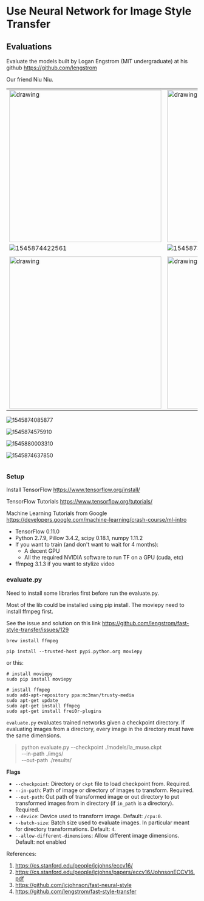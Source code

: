 # Use Neural Network for Image Style Transfer

## Evaluations

Evaluate the models built by Logan Engstrom (MIT undergraduate) at his github https://github.com/lengstrom

Our friend Niu Niu. 

|                                                              |                                                              |
| ------------------------------------------------------------ | ------------------------------------------------------------ |
| <img src="assets/1545874468652.png" alt="drawing" width="400"/> | <img src="assets/1545872598681.png" alt="drawing" width="400"/> |
| ![1545874422561](assets/1545874422561.png)                   | ![1545873886329](assets/1545873886329.png)                   |
|                                                              |                                                              |
| <img src="assets/1545873067060.png" alt="drawing" width="400"/> | <img src="assets/1545873142346.png" alt="drawing" width="400"/> |

![1545874085877](assets/1545874085877.png)

![1545874575910](assets/1545874575910.png)

![1545880003310](assets/1545880003310.png)

![1545874637850](assets/1545874637850.png)

```html

```

### Setup

Install TensorFlow https://www.tensorflow.org/install/

TensorFlow Tutorials https://www.tensorflow.org/tutorials/

Machine Learning Tutorials from Google https://developers.google.com/machine-learning/crash-course/ml-intro

- TensorFlow 0.11.0
- Python 2.7.9, Pillow 3.4.2, scipy 0.18.1, numpy 1.11.2
- If you want to train (and don't want to wait for 4 months):
  - A decent GPU
  - All the required NVIDIA software to run TF on a GPU (cuda, etc)
- ffmpeg 3.1.3 if you want to stylize video

### evaluate.py

Need to install some libraries first before run the evaluate.py. 

Most of the lib could be installed using pip install. The moviepy need to install ffmpeg first. 

See the issue and solution on this link https://github.com/lengstrom/fast-style-transfer/issues/129

`brew install ffmpeg`

`pip install --trusted-host pypi.python.org moviepy`

or this: 

```
# install moviepy
sudo pip install moviepy

# install ffmpeg
sudo add-apt-repository ppa:mc3man/trusty-media  
sudo apt-get update  
sudo apt-get install ffmpeg  
sudo apt-get install frei0r-plugins  
```

`evaluate.py` evaluates trained networks given a checkpoint directory. If evaluating images from a directory, every image in the directory must have the same dimensions.

> python evaluate.py --checkpoint ./models/la_muse.ckpt \
>   --in-path ./imgs/ \
>   --out-path ./results/

**Flags**

- `--checkpoint`: Directory or `ckpt` file to load checkpoint from. Required.
- `--in-path`: Path of image or directory of images to transform. Required.
- `--out-path`: Out path of transformed image or out directory to put transformed images from in directory (if `in_path` is a directory). Required.
- `--device`: Device used to transform image. Default: `/cpu:0`.
- `--batch-size`: Batch size used to evaluate images. In particular meant for directory transformations. Default: `4`.
- `--allow-different-dimensions`: Allow different image dimensions. Default: not enabled



References: 

1. https://cs.stanford.edu/people/jcjohns/eccv16/
2. https://cs.stanford.edu/people/jcjohns/papers/eccv16/JohnsonECCV16.pdf
3. https://github.com/jcjohnson/fast-neural-style
4. https://github.com/lengstrom/fast-style-transfer